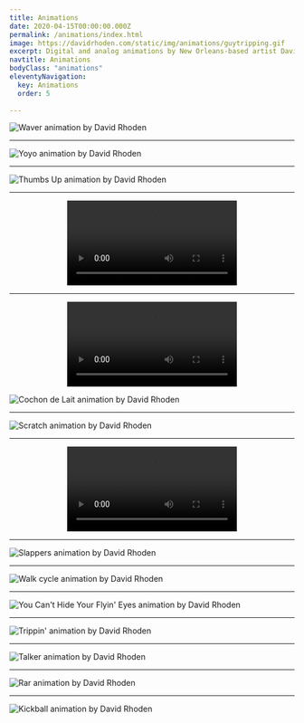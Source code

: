 ```yaml
---
title: Animations
date: 2020-04-15T00:00:00.000Z
permalink: /animations/index.html
image: https://davidrhoden.com/static/img/animations/guytripping.gif
excerpt: Digital and analog animations by New Orleans-based artist David Rhoden.
navtitle: Animations
bodyClass: "animations"
eleventyNavigation:
  key: Animations 
  order: 5
  
---
```


![Waver animation by David Rhoden](/static/img/animations/160628_waver_600.gif)

---

![Yoyo animation by David Rhoden](/static/img/animations/160924_yoyo.gif)

---

![Thumbs Up animation by David Rhoden](/static/img/animations/thumbs-up.gif)

---

<div style="width: 100%; text-align: center;">
<video autoplay loop>
  <source type="video/mp4" src="/static/img/animations/mp4s/alienandfriend720x720.mp4"></source>
  <p>Your browser does not support the video element.</p>
</video>
</div>

---

<div style="width: 100%; text-align: center;">
<video autoplay loop>
  <source type="video/mp4" src="/static/img/animations/mp4s/head-shaker.mp4"></source>
  <p>Your browser does not support the video element.</p>
</video>
</div>

![Cochon de Lait animation by David Rhoden](/static/img/animations/cochondelait.gif)

---

![Scratch animation by David Rhoden](/static/img/animations/ampuscratch.gif)

---
<div style="width: 100%; text-align: center;">
<video controls="controls">
  <source type="video/mp4" src="/static/img/animations/mp4s/lemondrop640.mp4"></source>
  <p>Your browser does not support the video element.</p>
</video>
</div>

---

![Slappers animation by David Rhoden](/static/img/animations/slappers.gif)

--- 

![Walk cycle animation by David Rhoden](/static/img/animations/walkcycle.gif)

---

![You Can't Hide Your Flyin' Eyes animation by David Rhoden](/static/img/animations/flyingeyes140709.gif)

---

![Trippin' animation by David Rhoden](/static/img/animations/guytripping.gif)

---

![Talker animation by David Rhoden](/static/img/animations/talkers.gif)

---

![Rar animation by David Rhoden](/static/img/animations/dailyRar02.gif)

---

![Kickball animation by David Rhoden](/static/img/animations/160518_kickball.gif)


